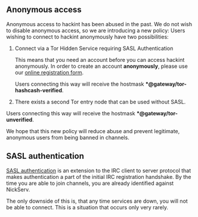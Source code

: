 ## Anonymous access

Anonymous access to hackint has been abused in the past. We do not wish to disable anonymous access, so we are introducing a new policy: Users wishing to connect to hackint anonymously have two possibilities:

1. Connect via a Tor Hidden Service requiring SASL Authentication

   This means that you need an account before you can access hackint anonymously. In order to create an account **anonymously**, please use our [online registration form](http://lechuck.hackint.org/hashcash/).

   Users connecting this way will receive the hostmask **\*@gateway/tor-hashcash-verified**.

2. There exists a second Tor entry node that can be used without SASL.

  Users connecting this way will receive the hostmask **\*@gateway/tor-unverified**.

We hope that this new policy will reduce abuse and prevent legitimate, anonymous users from being banned in channels.


## SASL authentication

[SASL authentication](http://ircv3.net/specs/extensions/sasl-3.1.html) is an extension to the IRC client to server protocol that makes authentication a part of the initial IRC registration handshake. By the time you are able to join channels, you are already identified against NickServ.

The only downside of this is, that any time services are down, you will not be able to connect. This is a situation that occurs only very rarely.
